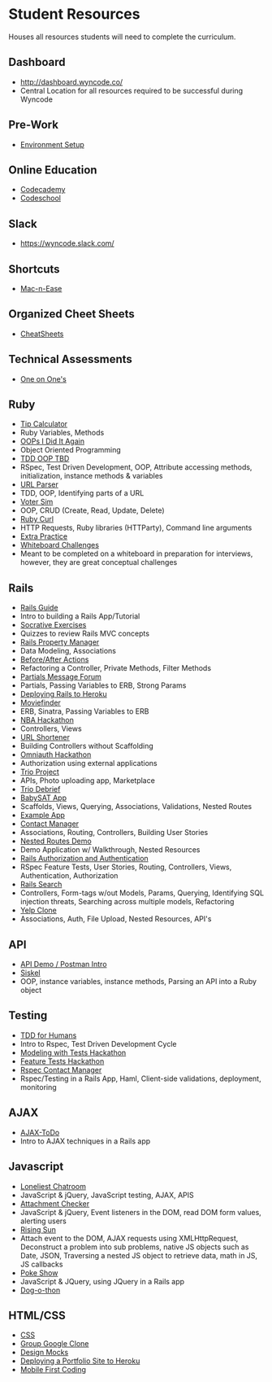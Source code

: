 # Student Resources
Houses all resources students will need to complete the curriculum.

## Dashboard
- http://dashboard.wyncode.co/
- Central Location for all resources required to be successful during Wyncode

## Pre-Work
- [Environment Setup](https://github.com/wyncode/student-resources/tree/master/environment-setup)

## Online Education
- [Codecademy](https://www.codecademy.com/)
- [Codeschool](https://www.codeschool.com/)

## Slack
- https://wyncode.slack.com/

## Shortcuts
- [Mac-n-Ease](https://github.com/wyncode/student-resources/tree/master/mac_n_ease)

## Organized Cheet Sheets
 - [CheatSheets](https://github.com/wyncode/student-resources/tree/master/CheatSheets)

## Technical Assessments
 - [One on One's](https://github.com/wyncode/student-resources/tree/master/technical_one_on_ones)

## Ruby
- [Tip Calculator](https://github.com/wyncode/student-resources/tree/master/tip_calculator)
 - Ruby Variables, Methods
- [OOPs I Did It Again](https://github.com/wyncode/student-resources/tree/master/oops_i_did_it_again)
 - Object Oriented Programming
- [TDD OOP TBD](https://github.com/wyncode/student-resources/tree/master/tdd_oop_tbd)
 - RSpec, Test Driven Development, OOP, Attribute accessing methods, initialization, instance methods & variables
- [URL Parser](https://github.com/wyncode/student-resources/tree/master/url-parser)
 - TDD, OOP, Identifying parts of a URL
- [Voter Sim](https://github.com/wyncode/student-resources/blob/master/voter_sim.md)
 - OOP, CRUD (Create, Read, Update, Delete)
- [Ruby Curl](https://github.com/wyncode/student-resources/tree/master/ruby_curl)
 - HTTP Requests, Ruby libraries (HTTParty), Command line arguments
- [Extra Practice](https://github.com/wyncode/student-resources/tree/master/extra_practice)
- [Whiteboard Challenges](https://github.com/wyncode/student-resources/tree/master/whiteboard_challenges)
 - Meant to be completed on a whiteboard in preparation for interviews, however, they are great conceptual challenges

## Rails
- [Rails Guide](https://github.com/wyncode/student-resources/tree/master/rails_guide)
 - Intro to building a Rails App/Tutorial
- [Socrative Exercises](https://github.com/wyncode/student-resources/tree/master/socrative)
 - Quizzes to review Rails MVC concepts
- [Rails Property Manager](https://github.com/wyncode/student-resources/tree/master/rails_models_property_manager)
 - Data Modeling, Associations
- [Before/After Actions](https://github.com/wyncode/student-resources/tree/master/before_after_filter)
 - Refactoring a Controller, Private Methods, Filter Methods
- [Partials Message Forum](https://github.com/wyncode/student-resources/tree/master/partials-message-forum)
 - Partials, Passing Variables to ERB, Strong Params
- [Deploying Rails to Heroku](https://github.com/wyncode/student-resources/tree/master/deploying_rails_to_heroku)
- [Moviefinder](https://github.com/wyncode/student-resources/tree/master/moviefinder)
 - ERB, Sinatra, Passing Variables to ERB
- [NBA Hackathon](https://github.com/wyncode/student-resources/tree/master/nba_standings)
 - Controllers, Views
- [URL Shortener](https://github.com/wyncode/student-resources/tree/master/url_shortener)
 - Building Controllers without Scaffolding
- [Omniauth Hackathon](https://github.com/wyncode/student-resources/tree/master/omniauth_authentication_code_along_with_rspec)
 - Authorization using external applications
- [Trio Project](https://github.com/wyncode/student-resources/tree/master/trio-project)
 - APIs, Photo uploading app, Marketplace
- [Trio Debrief](https://github.com/wyncode/student-resources/tree/master/group_debrief_session)
- [BabySAT App](https://github.com/wyncode/student-resources/blob/master/babySAT.md)
 - Scaffolds, Views, Querying, Associations, Validations, Nested Routes
 - [Example App](https://github.com/wyncode/student-resources/tree/master/babysitter_app)
- [Contact Manager](https://github.com/wyncode/student-resources/blob/master/contact_manager/contact_manager.md)
 - Associations, Routing, Controllers, Building User Stories
- [Nested Routes Demo](https://github.com/wyncode/student-resources/tree/master/nested_routes_demo)
 - Demo Application w/ Walkthrough, Nested Resources
- [Rails Authorization and Authentication](https://github.com/wyncode/student-resources/tree/master/rails_auth)
 - RSpec Feature Tests, User Stories, Routing, Controllers, Views, Authentication, Authorization
- [Rails Search](https://github.com/wyncode/student-resources/tree/master/rails_search)
 - Controllers, Form-tags w/out Models, Params, Querying, Identifying SQL injection threats, Searching across multiple models, Refactoring
- [Yelp Clone](https://github.com/wyncode/student-resources/tree/master/yelp_clone)
 - Associations, Auth, File Upload, Nested Resources, API's

## API
- [API Demo / Postman Intro](https://github.com/wyncode/student-resources/tree/master/Postman_Intro_and_API_demo)
- [Siskel](https://github.com/wyncode/student-resources/tree/master/siskel)
 - OOP, instance variables, instance methods, Parsing an API into a Ruby object

## Testing
- [TDD for Humans](https://github.com/wyncode/student-resources/tree/master/tdd-for-humans)
 - Intro to Rspec, Test Driven Development Cycle
- [Modeling with Tests Hackathon](https://github.com/wyncode/student-resources/tree/master/modeling-with-tests-hackathon)
- [Feature Tests Hackathon](https://github.com/wyncode/student-resources/tree/master/feature-tests-hackathon)
- [Rspec Contact Manager](https://github.com/wyncode/student-resources/blob/master/rspec_contact_manager/rspec_contact_manager.md)
 - Rspec/Testing in a Rails App, Haml, Client-side validations, deployment, monitoring

## AJAX
- [AJAX-ToDo](https://github.com/wyncode/student-resources/tree/master/ajax-todo)
 - Intro to AJAX techniques in a Rails app

## Javascript
- [Loneliest Chatroom](https://github.com/wyncode/student-resources/tree/master/loneliest-chatroom)
 - JavaScript & jQuery, JavaScript testing, AJAX, APIS
- [Attachment Checker](https://github.com/wyncode/student-resources/tree/master/js_attachment_checker)
 - JavaScript & jQuery, Event listeners in the DOM, read DOM form values, alerting users
- [Rising Sun](https://github.com/wyncode/student-resources/tree/master/js_rising_sun)
 - Attach event to the DOM, AJAX requests using XMLHttpRequest, Deconstruct a problem into sub problems, native JS objects such as Date, JSON, Traversing a nested JS object to retrieve data, math in JS, JS callbacks
- [Poke Show](https://github.com/wyncode/student-resources/tree/master/poke-show-jquery-breakout)
 - JavaScript & JQuery, using JQuery in a Rails app
 - [Dog-o-thon](https://github.com/wyncode/student-resources/tree/master/dog-o-thon)

## HTML/CSS
- [CSS](https://github.com/wyncode/student-resources/tree/master/css2_lesson)
- [Group Google Clone](https://github.com/wyncode/student-resources/tree/master/google_clone_group_work)
- [Design Mocks](https://github.com/wyncode/student-resources/blob/master/design_mocks/design_mocks.md)
- [Deploying a Portfolio Site to Heroku](https://github.com/wyncode/student-resources/tree/master/deploying_portfolio_to_heroku)
- [Mobile First Coding](https://github.com/wyncode/student-resources/tree/master/mobile_first_coding)
